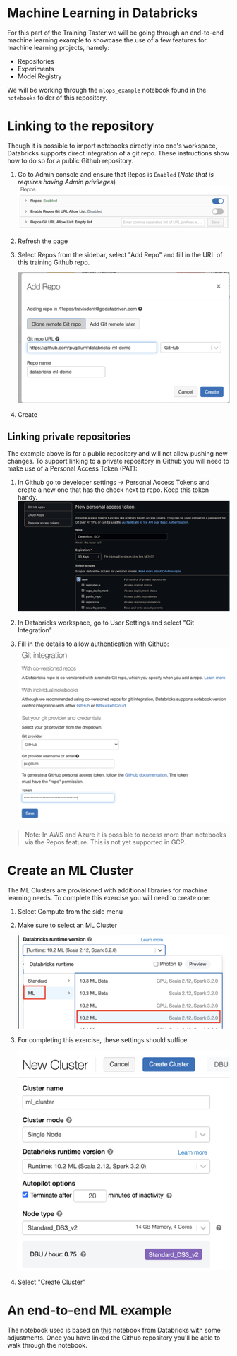 # Machine Learning in Databricks

For this part of the Training Taster we will be going through an end-to-end machine learning example to showcase the use of a few features for machine learning projects, namely:
- Repositories
- Experiments
- Model Registry

We will be working through the `mlops_example` notebook found in the `notebooks` folder of this repository.


# Linking to the repository

Though it is possible to import notebooks directly into one's workspace, Databricks supports direct integration of a git repo.  These instructions show how to do so for a public Github repository.

1. Go to Admin console and ensure that Repos is `Enabled` (_Note that is requires having Admin privileges_)
   ![image-20220129110322802](images/2_machine_learning_with_databricks/image-20220129110322802.png)
2. Refresh the page
2. Select Repos from the sidebar, select "Add Repo" and fill in the URL of this training Github repo.

	![image-20220129115928689](images/2_machine_learning_with_databricks/image-20220129115928689.png)

6. Create

## Linking private repositories

The example above is for a public repository and will not allow pushing new changes.  To support linking to a private repository in Github you will need to make use of a Personal Access Token (PAT):

1. In Github go to developer settings -> Personal Access Tokens and create a new one that has the check next to repo.  Keep this token handy.
      ![image-20220115220055420](images/2_machine_learning_with_databricks/image-20220115220055420.png)

2. In Databricks workspace, go to User Settings and select "Git Integration"

3. Fill in the details to allow authentication with Github:
    ![image-20220115215902307](images/2_machine_learning_with_databricks/image-20220115215902307.png)

> Note: In AWS and Azure it is possible to access more than notebooks via the Repos feature.  This is not yet supported in GCP.

# Create an ML Cluster

The ML Clusters are provisioned with additional libraries for machine learning needs.  To complete this exercise you will need to create one:

1. Select Compute from the side menu

2. Make sure to select an ML Cluster

   ![image-20220131184041184](images/2_machine_learning_with_databricks/image-20220131184041184.png)

3. For completing this exercise, these settings should suffice

   <img src="images/2_machine_learning_with_databricks/image-20220131184154639.png" alt="image-20220131184154639" style="zoom:50%;" />

4. Select "Create Cluster"

# An end-to-end ML example

The notebook used is based on [this](https://docs.databricks.com/_static/notebooks/mlflow/mlflow-end-to-end-example.html) notebook from Databricks with some adjustments.  Once you have linked the Github repository you'll be able to walk through the notebook.

